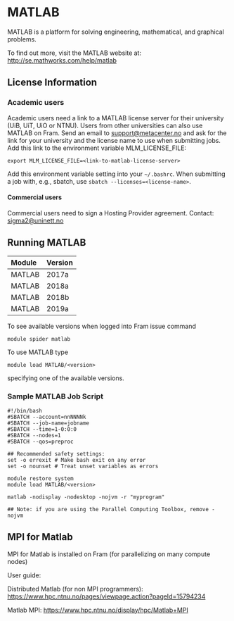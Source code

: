# MATLAB

MATLAB is a platform for solving engineering, mathematical, and graphical problems.

To find out more, visit the MATLAB website at: http://se.mathworks.com/help/matlab

## License Information

### Academic users

Academic users need a link to a MATLAB license server for their university
(UiB, UiT, UiO or NTNU).  Users from other universities can also use MATLAB on
Fram. Send an email to support@metacenter.no and ask for the link for your
university and the license name to use when submitting jobs. Add this link to
the environment variable MLM_LICENSE_FILE:

    export MLM_LICENSE_FILE=<link-to-matlab-license-server>
    
Add this environment variable setting into your `~/.bashrc`.  When submitting
a job with, e.g., sbatch, use `sbatch --licenses=<license-name>`.

#### Commercial users
Commercial users need to sign a Hosting Provider agreement. Contact: sigma2@uninett.no

## Running MATLAB

| Module     | Version     |
| :------------- | :------------- |
| MATLAB |2017a|
| MATLAB |2018a|
| MATLAB |2018b|
| MATLAB |2019a|

To see available versions when logged into Fram issue command

    module spider matlab
    
To use MATLAB type

    module load MATLAB/<version>

specifying one of the available versions.

### Sample MATLAB Job Script
```
#!/bin/bash
#SBATCH --account=nnNNNNk
#SBATCH --job-name=jobname
#SBATCH --time=1-0:0:0
#SBATCH --nodes=1
#SBATCH --qos=preproc

## Recommended safety settings:
set -o errexit # Make bash exit on any error
set -o nounset # Treat unset variables as errors

module restore system
module load MATLAB/<version>

matlab -nodisplay -nodesktop -nojvm -r "myprogram"

## Note: if you are using the Parallel Computing Toolbox, remove -nojvm

```

## MPI for Matlab
MPI for Matlab is installed on Fram (for parallelizing on many compute nodes)

User guide:

Distributed Matlab (for non MPI programmers): https://www.hpc.ntnu.no/pages/viewpage.action?pageId=15794234

Matlab MPI: https://www.hpc.ntnu.no/display/hpc/Matlab+MPI
